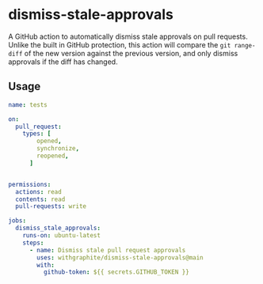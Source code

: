 # dismiss-stale-approvals

A GitHub action to automatically dismiss stale approvals on pull requests.
Unlike the built in GitHub protection, this action will compare the `git range-diff` of the new version against the previous version, and only dismiss approvals if the diff has changed.

## Usage

```yaml
name: tests

on:
  pull_request:
    types: [
        opened,
        synchronize,
        reopened,
      ]


permissions:
  actions: read
  contents: read
  pull-requests: write

jobs:
  dismiss_stale_approvals:
    runs-on: ubuntu-latest
    steps:
      - name: Dismiss stale pull request approvals
        uses: withgraphite/dismiss-stale-approvals@main
        with:
          github-token: ${{ secrets.GITHUB_TOKEN }}
```
